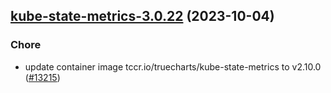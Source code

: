 

## [kube-state-metrics-3.0.22](https://github.com/truecharts/charts/compare/kube-state-metrics-3.0.21...kube-state-metrics-3.0.22) (2023-10-04)

### Chore

- update container image tccr.io/truecharts/kube-state-metrics to v2.10.0 ([#13215](https://github.com/truecharts/charts/issues/13215))
  
  